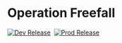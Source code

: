 # Operation Freefall

[![Dev Release](https://github.com/trevormarburger/operation_freefall/actions/workflows/dev-release.yml/badge.svg)](https://github.com/trevormarburger/operation_freefall/actions/workflows/dev-release.yml)&nbsp;&nbsp;[![Prod Release](https://github.com/trevormarburger/operation_freefall/actions/workflows/prod-release.yml/badge.svg)](https://github.com/trevormarburger/operation_freefall/actions/workflows/prod-release.yml)